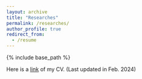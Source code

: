 ```yaml
---
layout: archive
title: "Researches"
permalink: /researches/
author_profile: true
redirect_from:
  - /resume
---
```


{% include base_path %}

Here is a [link](https://iceleafzzz.github.io/files/YanzheWang_CV.pdf) of my CV. (Last updated in Feb. 2024)
